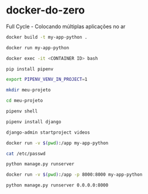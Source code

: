 # docker-do-zero
Full Cycle - Colocando múltiplas aplicações no ar

```bash
docker build -t my-app-python .
```

```bash
docker run my-app-python
```

```bash
docker exec -it <CONTAINER ID> bash
```

```bash
pip install pipenv
```

```bash
export PIPENV_VENV_IN_PROJECT=1
```

```bash
mkdir meu-projeto
```

```bash
cd meu-projeto
```

```bash
pipenv shell
```

```bash
pipenv install django
```

```bash
django-admin startproject videos
```

```bash
docker run -v $(pwd):/app my-app-python
```

```bash
cat /etc/passwd
```

```bash
python manage.py runserver
```

```bash
docker run -v $(pwd):/app -p 8000:8000 my-app-python
```

```bash
python manage.py runserver 0.0.0.0:8000
```